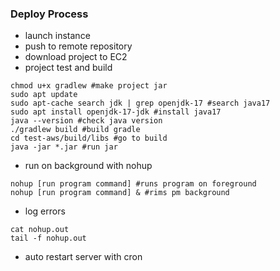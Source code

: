 
### Deploy Process
- launch instance
- push to remote repository
- download project to EC2
- project test and build
```shell
chmod u+x gradlew #make project jar
sudo apt update
sudo apt-cache search jdk | grep openjdk-17 #search java17
sudo apt install openjdk-17-jdk #install java17
java --version #check java version
./gradlew build #build gradle
cd test-aws/build/libs #go to build
java -jar *.jar #run jar
```
- run on background with nohup
```shell
nohup [run program command] #runs program on foreground
nohup [run program command] & #rims pm background
```
- log errors
```shell
cat nohup.out
tail -f nohup.out
```
- auto restart server with cron

